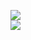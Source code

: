 [![](https://img.shields.io/badge/Made%20With-Github%20Spray-lightgrey.svg?style=for-the-badge&logo=github)](https://github.com/Annihil/github-spray#25976)  
[![](https://i.imgur.com/2DrTn0Z.gif)](https://github.com/Annihil/github-spray)